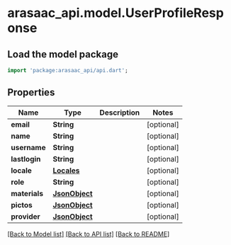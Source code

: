 # arasaac_api.model.UserProfileResponse

## Load the model package
```dart
import 'package:arasaac_api/api.dart';
```

## Properties
Name | Type | Description | Notes
------------ | ------------- | ------------- | -------------
**email** | **String** |  | [optional] 
**name** | **String** |  | [optional] 
**username** | **String** |  | [optional] 
**lastlogin** | **String** |  | [optional] 
**locale** | [**Locales**](Locales.md) |  | [optional] 
**role** | **String** |  | [optional] 
**materials** | [**JsonObject**](.md) |  | [optional] 
**pictos** | [**JsonObject**](.md) |  | [optional] 
**provider** | [**JsonObject**](.md) |  | [optional] 

[[Back to Model list]](../README.md#documentation-for-models) [[Back to API list]](../README.md#documentation-for-api-endpoints) [[Back to README]](../README.md)


